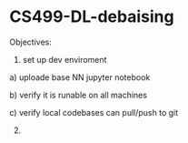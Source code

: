 # CS499-DL-debaising
Objectives:

1) set up dev enviroment

  a) uploade base NN jupyter notebook
  
  b) verify it is runable on all machines
  
  c) verify local codebases can pull/push to git

2) 
